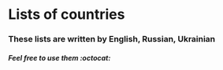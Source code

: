 # Lists of countries 
### These lists are written by English, Russian, Ukrainian
##### Feel free to use them :octocat:
